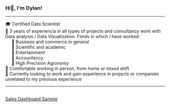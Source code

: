 ### Hi👋, I'm Dylan!
<hr>

:mortar_board: Certified Data Scientist
<br>:office: 3 years of experiencia in all types of projects and consultancy work with Data analysis / Data Visualization. Fields in which I have worked:
<br>&nbsp;&nbsp;&nbsp;&nbsp; :small_blue_diamond: Business and commerce in general
<br>&nbsp;&nbsp;&nbsp;&nbsp; :small_blue_diamond: Scientific and academic
<br>&nbsp;&nbsp;&nbsp;&nbsp; :small_blue_diamond: Entertainment
<br>&nbsp;&nbsp;&nbsp;&nbsp; :small_blue_diamond: Accountancy
<br>&nbsp;&nbsp;&nbsp;&nbsp; :small_blue_diamond: High Precision Agronomy
<br>:pencil: Comfortable working in person, from home or mixed shift
<br>:bookmark: Currently looking to work and gain experience in projects or companies unrelated to my previous experience
<hr>
<br>
<a href="https://lookerstudio.google.com/s/iMUM0zsuhzM">Sales Dashboard Sample</a>

<!--
**adylansd28/adylansd28** is a ✨ _special_ ✨ repository because its `README.md` (this file) appears on your GitHub profile.

Here are some ideas to get you started:

- 🔭 I’m currently working on ...
- 🌱 I’m currently learning ...
- 👯 I’m looking to collaborate on ...
- 🤔 I’m looking for help with ...
- 💬 Ask me about ...
- 📫 How to reach me: ...
- 😄 Pronouns: ...
- ⚡ Fun fact: ...
-->
